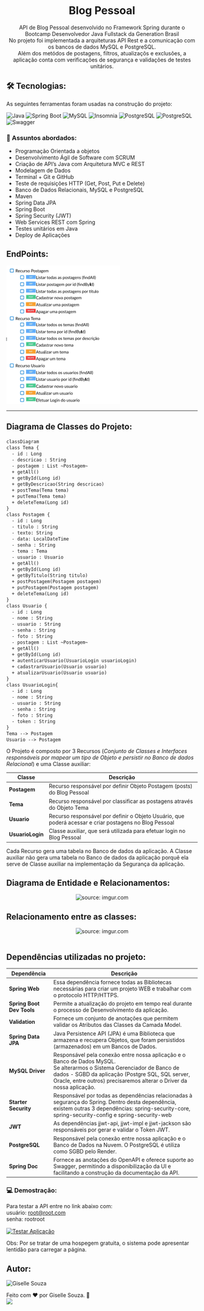 <h1 align="center"> Blog Pessoal</h1>

<div align="center">
API de Blog Pessoal desenvolvido no Framework Spring durante o Bootcamp Desenvolvedor Java Fullstack da Generation Brasil<br>
No projeto foi implementada a arquiteturas API Rest e a comunicação com os bancos de dados MySQL e PostgreSQL.<br>
Além dos metódos de postagens, filtros, atualizaçõs e exclusões, a aplicação conta com verificações de segurança e validações de testes unitários.
</div>
 
<h2> 🛠 Tecnologias: </h2>

As seguintes ferramentas foram usadas na construção do projeto:

![Java](https://img.shields.io/badge/Java-ED8B00?style=flat&logo=openjdk&logoColor=white)
![Spring Boot](https://img.shields.io/badge/Spring-6DB33F?style=flat&logo=spring&logoColor=white)
![MySQL](https://img.shields.io/badge/MySQL-005C84?style=flat&logo=mysql&logoColor=white)
![Insomnia](https://img.shields.io/badge/Insomnia-5C2D91?style=flat&logo=insomnia%20studio&logoColor=white)
![PostgreSQL](https://img.shields.io/badge/PostgreSQL-316192?style=flat&logo=postgresql&logoColor=white)
![PostgreSQL](https://img.shields.io/badge/Render-1CE783?style=flat&logo=render&logoColor=white)
![Swagger](https://img.shields.io/badge/Swagger-6DB33F?style=flat&logo=swagger&logoColor=white)

### 💬 Assuntos abordados:
- Programação Orientada a objetos  
- Desenvolvimento Ágil de Software com SCRUM 
- Criação de API’s Java com Arquitetura MVC e REST 
- Modelagem de Dados
- Terminal + Git e GitHub
- Teste de requisições HTTP (Get, Post, Put e Delete)  
- Banco de Dados Relacionais, MySQL e PostgreSQL
- Maven
- Spring Data JPA
- Spring Boot
- Spring Security (JWT)
- Web Services REST com Spring
- Testes unitários em Java
- Deploy de Aplicações

<h2> EndPoints: </h2>
  <img alt="Imagem com os EndPoints da Aplicação" src="EndPoints_da_Aplicação.png" />

---
<h2> Diagrama de Classes do Projeto: </h2>

```mermaid
classDiagram
class Tema {
  - id : Long
  - descricao : String
  - postagem : List ~Postagem~
  + getAll()
  + getById(Long id)
  + getByDescricao(String descricao)
  + postTema(Tema tema)
  + putTema(Tema tema)
  + deleteTema(Long id)
}
class Postagem {
  - id : Long
  - titulo : String
  - texto: String
  - data: LocalDateTime
  - senha : String
  - tema : Tema
  - usuario : Usuario
  + getAll()
  + getById(Long id)
  + getByTitulo(String titulo)
  + postPostagem(Postagem postagem)
  + putPostagem(Postagem postagem)
  + deleteTema(Long id)
}
class Usuario {
  - id : Long
  - nome : String
  - usuario : String
  - senha : String
  - foto : String
  - postagem : List ~Postagem~
  + getAll()
  + getById(Long id)
  + autenticarUsuario(UsuarioLogin usuarioLogin)
  + cadastrarUsuario(Usuario usuario)
  + atualizarUsuario(Usuario usuario)
}
class UsuarioLogin{
  - id : Long
  - nome : String
  - usuario : String
  - senha : String
  - foto : String
  - token : String
}
Tema --> Postagem
Usuario --> Postagem
```

O Projeto é composto por 3 Recursos (*Conjunto de Classes e Interfaces responsáveis por mapear um tipo de Objeto e persistir no Banco de dados Relacional*) e uma Classe auxiliar:

| Classe           | Descrição                                                    |
| ---------------- | ------------------------------------------------------------ |
| **Postagem**     | Recurso responsável por definir Objeto Postagem (posts) do Blog Pessoal |
| **Tema**         | Recurso responsável por classificar as postagens através do Objeto Tema |
| **Usuario**      | Recurso responsável por definir o Objeto Usuário, que poderá acessar e criar postagens no Blog Pessoal |
| **UsuarioLogin** | Classe auxiliar, que será utilizada para efetuar login no Blog Pessoal |

Cada Recurso gera uma tabela no Banco de dados da aplicação. A Classe auxiliar não gera uma tabela no Banco de dados da aplicação porquê ela serve de Classe auxiliar na implementação da Segurança da aplicação. 

<h2> Diagrama de Entidade e Relacionamentos: </h2>

<div align="center"><img src="https://i.imgur.com/zmzehFU.png" title="source: imgur.com" /></div>

<h2> Relacionamento entre as classes: </h2>

<div align="center"><img src="https://i.imgur.com/5p6IKku.png" title="source: imgur.com" /></div>
<br />

<h2> Dependências utilizadas no projeto: </h2>

| Dependência               | Descrição                                                    |
| ------------------------- | ------------------------------------------------------------ |
| **Spring Web**            | Essa dependência fornece todas as Bibliotecas necessárias para criar um projeto WEB e trabalhar com o protocolo HTTP/HTTPS. |
| **Spring Boot Dev Tools** | Permite a atualização do projeto em tempo real durante o processo de Desenvolvimento da aplicação. |
| **Validation**            | Fornece um conjunto de anotações que permitem validar os Atributos das Classes da Camada Model. |
| **Spring Data JPA**       | Java Persistence API (JPA) é uma Biblioteca que armazena e recupera Objetos, que foram persistidos (armazenados) em um Bancos de Dados.      |
| **MySQL Driver**          | Responsável pela conexão entre nossa aplicação e o Banco de Dados MySQL. <br />Se alterarmos o Sistema Gerenciador de Banco de dados - SGBD da aplicação (Postgre SQL, SQL server, Oracle, entre outros) precisaremos alterar o Driver da nossa aplicação. |
| **Starter Security**      | Responsável por todas as dependências relacionadas à segurança do Spring. Dentro desta dependência, existem outras 3 dependências: spring-security-core, spring-security-config e spring-security-web |
| **JWT**                   | As dependências jjwt-api, jjwt-impl e jjwt-jackson são responsáveis por gerar e validar o Token JWT.|
| **PostgreSQL**            | Responsável pela conexão entre nossa aplicação e o Banco de Dados na Nuvem. O PostgreSQL é utiliza como SGBD pelo Render.|
| **Spring Doc**            | Fornece as anotações do OpenAPI e oferece suporte ao Swagger, permitindo a disponibilização da UI e facilitando a construção da documentação da API.|

### 💻 Demostração:

Para testar a API entre no link abaixo com: <br>
usuário: root@root.com <br>
senha: rootroot <br>

<a href="https://blogpessoal-0iib.onrender.com" target="_blank"><img align="center" alt="Testar Aplicação" src="https://img.shields.io/badge/Clique_aqui_para_testar_a_página-6DB33F?style=flat&logo=playerhite"></a>

<p>Obs: Por se tratar de uma hospegem gratuita, o sistema pode apresentar lentidão para carregar a página.</p>

<h2> Autor: </h2>

<img alt="Giselle Souza" title="Giselle Souza" src="https://github.com/gisellesouzaa.png" height="100" width="100"/>

Feito com ❤️ por Giselle Souza. 👋
<br>
<a href="https://www.linkedin.com/in/giselle-de-souza-gabriel/" target="_blank"><img src="https://img.shields.io/badge/-LinkedIn-05122A?style=for-the-flat&logo=linkedin&logoColor=white" target="_blank"></a>
